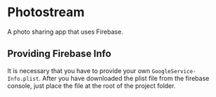 # Photostream

A photo sharing app that uses Firebase.

## Providing Firebase Info

It is necessary that you have to provide your own `GoogleService-Info.plist`. After you have downloaded the plist file from the firebase console, just place the file at the root of the project folder.
